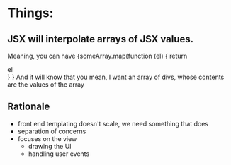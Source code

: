 
# Things:

## JSX will interpolate arrays of JSX values.

Meaning, you can have {someArray.map(function (el) { return <div>el</div>} }
And it will know that you mean, I want an array of divs, whose contents are the values of the array

## Rationale

- front end templating doesn't scale, we need something that does
- separation of concerns
- focuses on the view
    - drawing the UI
    - handling user events



